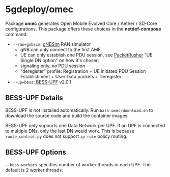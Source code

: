 # 5gdeploy/omec

Package **omec** generates Open Mobile Evolved Core / Aether / SD-Core configurations.
This package offers these choices in the **netdef-compose** command:

* `--ran=gnbsim`: [gNBSim](https://github.com/omec-project/gnbsim) RAN simulator
  * gNB can only connect to the first AMF
  * UE can only establish one PDU session, see [PacketRusher](../packetrusher/README.md) "UE Single DN option" on how it's chosen
  * signaling only, no PDU session
  * "deregister" profile: Registration + UE initiated PDU Session Establishment + User Data packets + Deregister
* `--up=bess`: [BESS-UPF](https://github.com/omec-project/upf) v2.0.1

## BESS-UPF Details

BESS-UPF is not installed automatically.
Run `bash omec/download.sh` to download the source code and build the container images.

BESS-UPF only supoorts one Data Network per UPF.
If an UPF is connected to multiple DNs, only the last DN would work.
This is because `route_control.py` does not support `ip rule` policy routing.

## BESS-UPF Options

`--bess-workers` specifies number of worker threads in each UPF.
The default is 2 worker threads.
